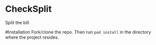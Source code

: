 # CheckSplit
Split the bill

#Installation
Fork/clone the repo. Then run `pod install` in the directory where the project resides. 

